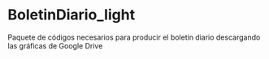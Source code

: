 # BoletinDiario_light
Paquete de códigos necesarios para producir el boletín diario descargando las gráficas de Google Drive
